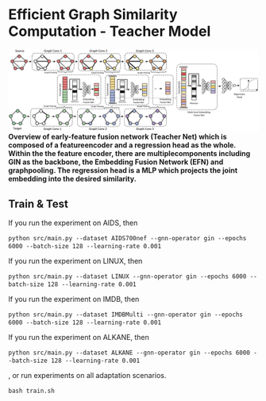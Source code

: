 # Efficient Graph Similarity Computation - Teacher Model
![GSCG-T](../Figs/Teacher-Net.png)
<b> Overview of early-feature fusion network (Teacher Net) which is composed of a featureencoder and a regression head as the whole.  Within the the feature encoder, there are multiplecomponents including GIN as the backbone, the Embedding Fusion Network (EFN) and graphpooling. The regression head is a MLP which projects the joint embedding into the desired similarity. </b>

## Train & Test
If you run the experiment on AIDS, then
```
python src/main.py --dataset AIDS700nef --gnn-operator gin --epochs 6000 --batch-size 128 --learning-rate 0.001
```
If you run the experiment on LINUX, then
```
python src/main.py --dataset LINUX --gnn-operator gin --epochs 6000 --batch-size 128 --learning-rate 0.001
```
If you run the experiment on IMDB, then
```
python src/main.py --dataset IMDBMulti --gnn-operator gin --epochs 6000 --batch-size 128 --learning-rate 0.001
```
If you run the experiment on ALKANE, then
```
python src/main.py --dataset ALKANE --gnn-operator gin --epochs 6000 --batch-size 128 --learning-rate 0.001
```
, or run experiments on all adaptation scenarios.
```
bash train.sh
```
